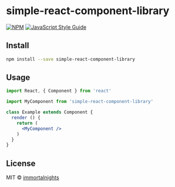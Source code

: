 # simple-react-component-library

> 

[![NPM](https://img.shields.io/npm/v/simple-react-component-library.svg)](https://www.npmjs.com/package/simple-react-component-library) [![JavaScript Style Guide](https://img.shields.io/badge/code_style-standard-brightgreen.svg)](https://standardjs.com)

## Install

```bash
npm install --save simple-react-component-library
```

## Usage

```jsx
import React, { Component } from 'react'

import MyComponent from 'simple-react-component-library'

class Example extends Component {
  render () {
    return (
      <MyComponent />
    )
  }
}
```

## License

MIT © [immortalnights](https://github.com/immortalnights)
